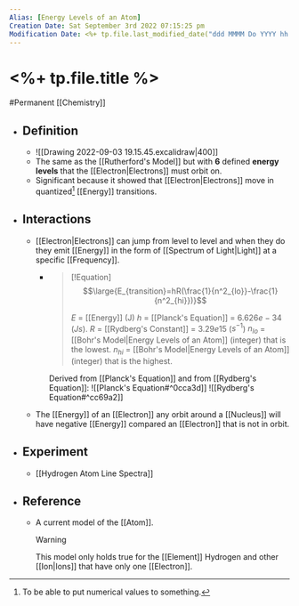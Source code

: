 ```yaml
---
Alias: [Energy Levels of an Atom]
Creation Date: Sat September 3rd 2022 07:15:25 pm 
Modification Date: <%+ tp.file.last_modified_date("ddd MMMM Do YYYY hh:mm:ss a") %>
---
```

# <%+ tp.file.title %>
#Permanent [[Chemistry]]

- ## Definition
	- ![[Drawing 2022-09-03 19.15.45.excalidraw|400]]
	- The same as the [[Rutherford's Model]] but with **6** defined **energy levels** that the [[Electron|Electrons]] must orbit on. 
	- Significant because it showed that [[Electron|Electrons]] move in quantized[^1] [[Energy]] transitions.
- ## Interactions
	- [[Electron|Electrons]] can jump from level to level and when they do they emit [[Energy]] in the form of [[Spectrum of Light|Light]] at a specific [[Frequency]].
		- > [!Equation]
		  > $$\large{E_{transition}=hR(\frac{1}{n^2_{lo}}-\frac{1}{n^2_{hi}})}$$
		  > 
		  > $E$ = [[Energy]] (J)
	      > $h$ = [[Planck's Equation]] = $6.626e-34$ ($Js$).
		  > $R$ = [[Rydberg's Constant]] = $3.29e15$ ($s^{-1}$)
	      > $n_{lo}$ = [[Bohr's Model|Energy Levels of an Atom]] (integer) that is the lowest.
	      > $n_{hi}$ = [[Bohr's Model|Energy Levels of an Atom]] (integer) that is the highest.
	      
	      Derived from [[Planck's Equation]] and from [[Rydberg's Equation]]:
			![[Planck's Equation#^0cca3d]]
			![[Rydberg's Equation#^cc69a2]]
	- The [[Energy]] of an [[Electron]] any orbit around a [[Nucleus]] will have negative [[Energy]] compared an [[Electron]] that is not in orbit.
- ## Experiment
	- [[Hydrogen Atom Line Spectra]]
- ## Reference
	- A current model of the [[Atom]].
	  > [!Warning]
	  > This model only holds true for the [[Element]] Hydrogen and other [[Ion|Ions]] that have only one [[Electron]].

[^1]: To be able to put numerical values to something.